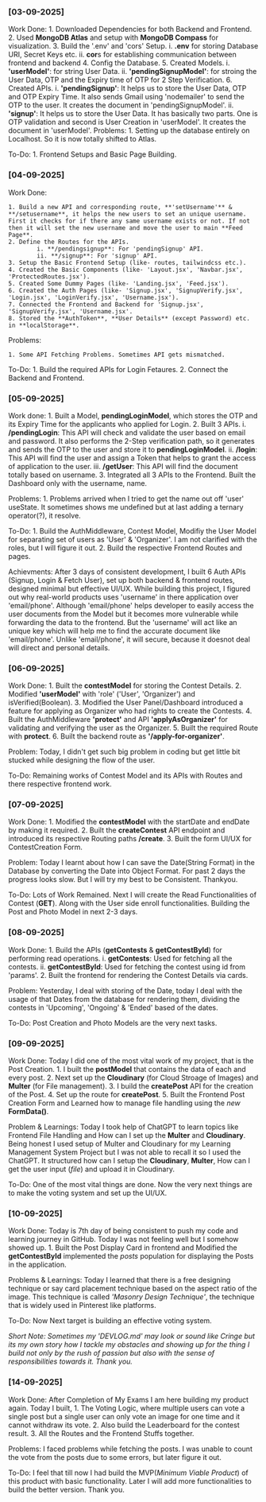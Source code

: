 ### [03-09-2025]

Work Done: 
    1. Downloaded Dependencies for both Backend and Frontend.
    2. Used **MongoDB Atlas** and setup with **MongoDB Compass** for visualization.
    3. Build the '.env' and 'cors' Setup.
            i. **.env** for storing Database URI, Secret Keys etc.
            ii. **cor**s for establishing communication between frontend and backend 
    4. Config the Database.
    5. Created Models.
            i. **'userModel'**: for string User Data.
            ii. **'pendingSignupModel'**: for stroing the User Data, OTP and the Expiry time of OTP for 2 Step Verification.
    6. Created APIs.
            i. **'pendingSignup'**: It helps us to store the User Data, OTP and OTP Expiry Time. It also sends Gmail using 'nodemailer' to send the OTP to the user. It creates the document in 'pendingSignupModel'.
            ii. **'signup'**: It helps us to store the User Data. It has basically two parts. One is OTP validation and second is User Creation in 'userModel'. It creates the document in 'userModel'.
Problems:
    1. Setting up the database entirely on Localhost. So it is now totally shifted to Atlas.

To-Do:
    1. Frontend Setups and Basic Page Building.


### [04-09-2025]

Work Done:

    1. Build a new API and corresponding route, **'setUsername'** & **/setusername**, it helps the new users to set an unique username. First it checks for if there any same username exists or not. If not then it will set the new username and move the user to main **Feed Page**.
    2. Define the Routes for the APIs.
            i. **/pendingsignup**: For 'pendingSignup' API.
            ii. **/signup**: For 'signup' API.
    3. Setup the Basic Frontend Setup (like- routes, tailwindcss etc.).
    4. Created the Basic Components (like- 'Layout.jsx', 'Navbar.jsx', 'ProtectedRoutes.jsx').
    5. Created Some Dummy Pages (like- 'Landing.jsx', 'Feed.jsx').
    6. Created the Auth Pages (like- 'Signup.jsx', 'SignupVerify.jsx', 'Login.jsx', 'LoginVerify.jsx', 'Username.jsx').
    7. Connected the Frontend and Backend for 'Signup.jsx', 'SignupVerify.jsx', 'Username.jsx'.
    8. Stored the **AuthToken**, **User Details** (except Password) etc. in **localStorage**. 

Problems:

    1. Some API Fetching Problems. Sometimes API gets mismatched.

To-Do:
    1. Build the required APIs for Login Fetaures.
    2. Connect the Backend and Frontend.

### [05-09-2025]

Work done:
    1. Built a Model, **pendingLoginModel**, which stores the OTP and its Expiry Time for the applicants who applied for Login.
    2. Built 3 APIs.
            i. **/pendingLogin**: This API will check and validate the user based on email and password. It also performs the 2-Step verification path, so it generates and sends the OTP to the user and store it to **pendingLoginModel**.
            ii. **/login**: This API will find the user and assign a Token that helps to grant the access of application to the user.
            iii. **/getUser**: This API will find the document totally based on username.
    3. Integrated all 3 APIs to the Frontend. Built the Dashboard only with the username, name.

Problems:
    1. Problems arrived when I tried to get the name out off 'user' useState. It sometimes shows me undefined but at last adding a ternary operator(?), it resolve.

To-Do:
    1. Build the AuthMiddleware, Contest Model, Modifiy the User Model for separating set of users as 'User' & 'Organizer'. I am not clarified with the roles, but I will figure it out.
    2. Build the respective Frontend Routes and pages.

Achievments:
    After 3 days of consistent development, I built 6 Auth APIs (Signup, Login & Fetch User), set up both backend & frontend routes, designed minimal but effective UI/UX.
    While building this project, I figured out why real-world products uses 'username' in there application over 'email/phone'. Although 'email/phone' helps developer to easily access the user documents from the Model but it becomes more vulnerable while forwarding the data to the frontend. But the 'username' will act like an unique key which will help me to find the accurate document like 'email/phone'. Unlike 'email/phone', it will secure, because it doesnot deal will direct and personal details.

### [06-09-2025]

Work Done:
    1. Built the **contestModel** for storing the Contest Details.
    2. Modified **'userModel'** with 'role' ('User', 'Organizer') and isVerified(Boolean).
    3. Modified the User Panel/Dashboard introduced a feature for applying as Organizer who had rights to create the Contests.
    4. Built the AuthMiddleware **'protect'** and API **'applyAsOrganizer'** for validating and verifying the user as the Organizer.
    5. Built the required Route with **protect**.
    6. Built the backend route as **'/apply-for-organizer'**.

Problem:
    Today, I didn't get such big problem in coding but get little bit stucked while designing the flow of the user.

To-Do:
    Remaining works of Contest Model and its APIs with Routes and there respective frontend work.

### [07-09-2025]

Work Done:
    1. Modified the **contestModel** with the startDate and endDate by making it required.
    2. Built the **createContest** API endpoint and introduced its respective Routing paths **/create**.
    3. Built the form UI/UX for ContestCreation Form.

Problem:
    Today I learnt about how I can save the Date(String Format) in the Database by converting the Date into Object Format. For past 2 days the progress looks slow. But I will try my best to be Consistent. Thankyou.

To-Do:
    Lots of Work Remained. Next I will create the Read Functionalities of Contest (**GET**). Along with the User side enroll functionalities. Building the Post and Photo Model in next 2-3 days.

### [08-09-2025]

Work Done:
    1. Build the APIs (**getContests** & **getContestById**) for performing read operations.
        i. **getContests**: Used for fetching all the contests.
        ii. **getContestById**: Used for fetching the contest using id from 'params'.
    2. Built the frontend for rendering the Contest Details via cards.

Problem:
    Yesterday, I deal with storing of the Date, today I deal with the usage of that Dates from the database for rendering them, dividing the contests in 'Upcoming', 'Ongoing' & 'Ended' based of the dates.

To-Do:
    Post Creation and Photo Models are the very next tasks.

### [09-09-2025]

Work Done:
    Today I did one of the most vital work of my project, that is the Post Creation.
    1. I built the **postModel** that contains the data of each and every post.
    2. Next set up the **Cloudinary** (for Cloud Stroage of Images) and **Multer** (for File management).
    3. I build the **createPost** API for the creation of the Post.
    4. Set up the route for **createPost**.
    5. Built the Frontend Post Creation Form and Learned how to manage file handling using the *new* **FormData()**.

Problem & Learnings:
    Today I took help of ChatGPT to learn topics like Frontend File Handling and How can I set up the **Multer** and **Cloudinary**. Being honest I used setup of Multer and Cloudinary for my Learning Management System Project but I was not able to recall it so I used the ChatGPT. It structured how can I setup the **Cloudinary**, **Multer**, How can I get the user input (*file*) and upload it in Cloudinary.

To-Do:
    One of the most vital things are done. Now the very next things are to make the voting system and set up the UI/UX.


### [10-09-2025]

Work Done:
    Today is 7th day of being consistent to push my code and learning journey in GitHub. Today I was not feeling well but I somehow showed up.
    1. Built the Post Display Card in frontend and Modified the **getContestById** implemented the *posts* population for displaying the Posts in the application.

Problems & Learnings:
    Today I learned that there is a free designing technique or say card placement technique based on the aspect ratio of the image. This technique is called *'Masonry Design Technique'*, the technique that is widely used in Pinterest like platforms.

To-Do:
    Now Next target is building an effective voting system.
    
*Short Note: Sometimes my 'DEVLOG.md' may look or sound like Cringe but its my own story how I tackle my obstacles and showing up for the thing I build not only by the rush of passion but also with the sense of responsibilities towards it. Thank you.*

### [14-09-2025]

Work Done:
    After Completion of My Exams I am here building my product again.
    Today I built, 
    1. The Voting Logic, where multiple users can vote a single post but a single user can only vote an image for one time and it cannot withdraw its vote.
    2. Also build the Leaderboard for the contest result.
    3. All the Routes and the Frontend Stuffs together.

Problems:
    I faced problems while fetching the posts. I was unable to count the vote from the posts due to some errors, but later figure it out.

To-Do: 
    I feel that till now I had build the MVP(*Minimum Viable Product*) of this product with basic functionality. Later I will add more functionalities to build the better version. Thank you.